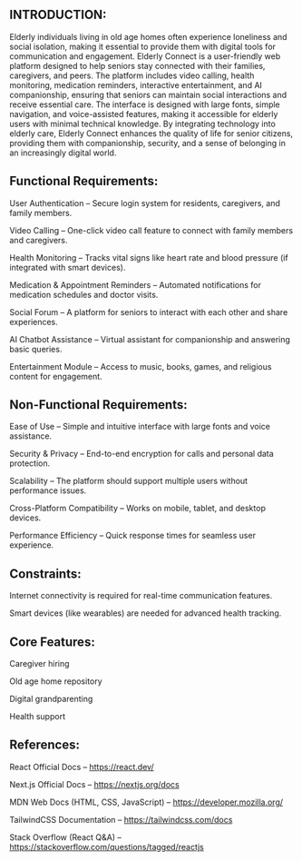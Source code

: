 ## INTRODUCTION:

Elderly individuals living in old age homes often experience loneliness and social isolation, making it essential to provide them with digital tools for communication and engagement. Elderly Connect is a user-friendly web platform designed to help seniors stay connected with their families, caregivers, and peers.
The platform includes video calling, health monitoring, medication reminders, interactive entertainment, and AI companionship, ensuring that seniors can maintain social interactions and receive essential care. The interface is designed with large fonts, simple navigation, and voice-assisted features, making it accessible for elderly users with minimal technical knowledge.
By integrating technology into elderly care, Elderly Connect enhances the quality of life for senior citizens, providing them with companionship, security, and a sense of belonging in an increasingly digital world.

## Functional Requirements:

User Authentication – Secure login system for residents, caregivers, and family members.

Video Calling – One-click video call feature to connect with family members and caregivers.

Health Monitoring – Tracks vital signs like heart rate and blood pressure (if integrated with smart devices).

Medication & Appointment Reminders – Automated notifications for medication schedules and doctor visits.

Social Forum – A platform for seniors to interact with each other and share experiences.

AI Chatbot Assistance – Virtual assistant for companionship and answering basic queries.

Entertainment Module – Access to music, books, games, and religious content for engagement.

## Non-Functional Requirements:

Ease of Use – Simple and intuitive interface with large fonts and voice assistance.

Security & Privacy – End-to-end encryption for calls and personal data protection.

Scalability – The platform should support multiple users without performance issues.

Cross-Platform Compatibility – Works on mobile, tablet, and desktop devices.

Performance Efficiency – Quick response times for seamless user experience.

## Constraints:

Internet connectivity is required for real-time communication features.

Smart devices (like wearables) are needed for advanced health tracking.

## Core Features:

Caregiver hiring

Old age home repository

Digital grandparenting

Health support

## References:

React Official Docs – https://react.dev/

Next.js Official Docs – https://nextjs.org/docs

MDN Web Docs (HTML, CSS, JavaScript) – https://developer.mozilla.org/

TailwindCSS Documentation – https://tailwindcss.com/docs

Stack Overflow (React Q&A) – https://stackoverflow.com/questions/tagged/reactjs

